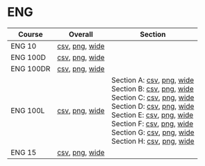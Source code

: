 # ENG

| Course | Overall | Section |
| ------ | ------- | ------- |
| ENG 10 | [csv](https://github.com/UCSD-Historical-Enrollment-Data/2024Winter/blob/main/overall/ENG%2010.csv), [png](https://raw.githubusercontent.com/UCSD-Historical-Enrollment-Data/2024Winter/main/plot_overall/ENG%2010.png), [wide](https://raw.githubusercontent.com/UCSD-Historical-Enrollment-Data/2024Winter/main/plot_overall_wide/ENG%2010.png) |  |
| ENG 100D | [csv](https://github.com/UCSD-Historical-Enrollment-Data/2024Winter/blob/main/overall/ENG%20100D.csv), [png](https://raw.githubusercontent.com/UCSD-Historical-Enrollment-Data/2024Winter/main/plot_overall/ENG%20100D.png), [wide](https://raw.githubusercontent.com/UCSD-Historical-Enrollment-Data/2024Winter/main/plot_overall_wide/ENG%20100D.png) |  |
| ENG 100DR | [csv](https://github.com/UCSD-Historical-Enrollment-Data/2024Winter/blob/main/overall/ENG%20100DR.csv), [png](https://raw.githubusercontent.com/UCSD-Historical-Enrollment-Data/2024Winter/main/plot_overall/ENG%20100DR.png), [wide](https://raw.githubusercontent.com/UCSD-Historical-Enrollment-Data/2024Winter/main/plot_overall_wide/ENG%20100DR.png) |  |
| ENG 100L | [csv](https://github.com/UCSD-Historical-Enrollment-Data/2024Winter/blob/main/overall/ENG%20100L.csv), [png](https://raw.githubusercontent.com/UCSD-Historical-Enrollment-Data/2024Winter/main/plot_overall/ENG%20100L.png), [wide](https://raw.githubusercontent.com/UCSD-Historical-Enrollment-Data/2024Winter/main/plot_overall_wide/ENG%20100L.png) | Section A: [csv](https://github.com/UCSD-Historical-Enrollment-Data/2024Winter/blob/main/section/ENG%20100L_A.csv), [png](https://raw.githubusercontent.com/UCSD-Historical-Enrollment-Data/2024Winter/main/plot_section/ENG%20100L_A.png), [wide](https://raw.githubusercontent.com/UCSD-Historical-Enrollment-Data/2024Winter/main/plot_section_wide/ENG%20100L_A.png)<br>Section B: [csv](https://github.com/UCSD-Historical-Enrollment-Data/2024Winter/blob/main/section/ENG%20100L_B.csv), [png](https://raw.githubusercontent.com/UCSD-Historical-Enrollment-Data/2024Winter/main/plot_section/ENG%20100L_B.png), [wide](https://raw.githubusercontent.com/UCSD-Historical-Enrollment-Data/2024Winter/main/plot_section_wide/ENG%20100L_B.png)<br>Section C: [csv](https://github.com/UCSD-Historical-Enrollment-Data/2024Winter/blob/main/section/ENG%20100L_C.csv), [png](https://raw.githubusercontent.com/UCSD-Historical-Enrollment-Data/2024Winter/main/plot_section/ENG%20100L_C.png), [wide](https://raw.githubusercontent.com/UCSD-Historical-Enrollment-Data/2024Winter/main/plot_section_wide/ENG%20100L_C.png)<br>Section D: [csv](https://github.com/UCSD-Historical-Enrollment-Data/2024Winter/blob/main/section/ENG%20100L_D.csv), [png](https://raw.githubusercontent.com/UCSD-Historical-Enrollment-Data/2024Winter/main/plot_section/ENG%20100L_D.png), [wide](https://raw.githubusercontent.com/UCSD-Historical-Enrollment-Data/2024Winter/main/plot_section_wide/ENG%20100L_D.png)<br>Section E: [csv](https://github.com/UCSD-Historical-Enrollment-Data/2024Winter/blob/main/section/ENG%20100L_E.csv), [png](https://raw.githubusercontent.com/UCSD-Historical-Enrollment-Data/2024Winter/main/plot_section/ENG%20100L_E.png), [wide](https://raw.githubusercontent.com/UCSD-Historical-Enrollment-Data/2024Winter/main/plot_section_wide/ENG%20100L_E.png)<br>Section F: [csv](https://github.com/UCSD-Historical-Enrollment-Data/2024Winter/blob/main/section/ENG%20100L_F.csv), [png](https://raw.githubusercontent.com/UCSD-Historical-Enrollment-Data/2024Winter/main/plot_section/ENG%20100L_F.png), [wide](https://raw.githubusercontent.com/UCSD-Historical-Enrollment-Data/2024Winter/main/plot_section_wide/ENG%20100L_F.png)<br>Section G: [csv](https://github.com/UCSD-Historical-Enrollment-Data/2024Winter/blob/main/section/ENG%20100L_G.csv), [png](https://raw.githubusercontent.com/UCSD-Historical-Enrollment-Data/2024Winter/main/plot_section/ENG%20100L_G.png), [wide](https://raw.githubusercontent.com/UCSD-Historical-Enrollment-Data/2024Winter/main/plot_section_wide/ENG%20100L_G.png)<br>Section H: [csv](https://github.com/UCSD-Historical-Enrollment-Data/2024Winter/blob/main/section/ENG%20100L_H.csv), [png](https://raw.githubusercontent.com/UCSD-Historical-Enrollment-Data/2024Winter/main/plot_section/ENG%20100L_H.png), [wide](https://raw.githubusercontent.com/UCSD-Historical-Enrollment-Data/2024Winter/main/plot_section_wide/ENG%20100L_H.png) |
| ENG 15 | [csv](https://github.com/UCSD-Historical-Enrollment-Data/2024Winter/blob/main/overall/ENG%2015.csv), [png](https://raw.githubusercontent.com/UCSD-Historical-Enrollment-Data/2024Winter/main/plot_overall/ENG%2015.png), [wide](https://raw.githubusercontent.com/UCSD-Historical-Enrollment-Data/2024Winter/main/plot_overall_wide/ENG%2015.png) |  |
